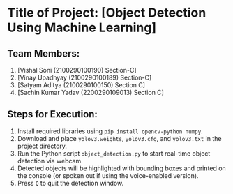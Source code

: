 # Title of Project: [Object Detection Using Machine Learning]

## Team Members:
1. [Vishal Soni (2100290100190) Section-C]
2. [Vinay Upadhyay (2100290100189) Section-C]
3. [Satyam Aditya (2100290100150) Section C]
4. [Sachin Kumar Yadav (2200290109013) Section C]

## Steps for Execution:
1. Install required libraries using `pip install opencv-python numpy`.
2. Download and place `yolov3.weights`, `yolov3.cfg`, and `yolov3.txt` in the project directory.
3. Run the Python script `object_detection.py` to start real-time object detection via webcam.
4. Detected objects will be highlighted with bounding boxes and printed on the console (or spoken out if using the voice-enabled version).
5. Press `Q` to quit the detection window.

